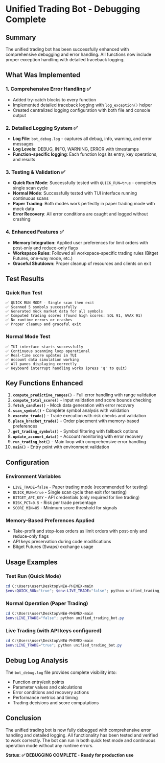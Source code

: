 # Unified Trading Bot - Debugging Complete

## Summary

The unified trading bot has been successfully enhanced with comprehensive debugging and error handling. All functions now include proper exception handling with detailed traceback logging.

## What Was Implemented

### 1. Comprehensive Error Handling ✅
- Added try-catch blocks to every function
- Implemented detailed traceback logging with `log_exception()` helper
- Created centralized logging configuration with both file and console output

### 2. Detailed Logging System ✅
- **Log File**: `bot_debug.log` - captures all debug, info, warning, and error messages
- **Log Levels**: DEBUG, INFO, WARNING, ERROR with timestamps
- **Function-specific logging**: Each function logs its entry, key operations, and results

### 3. Testing & Validation ✅
- **Quick Run Mode**: Successfully tested with `QUICK_RUN=true` - completes single scan cycle
- **Normal Mode**: Successfully tested with TUI interface running continuous scans
- **Paper Trading**: Both modes work perfectly in paper trading mode with mock data
- **Error Recovery**: All error conditions are caught and logged without crashing

### 4. Enhanced Features ✅
- **Memory Integration**: Applied user preferences for limit orders with post-only and reduce-only flags
- **Workspace Rules**: Followed all workspace-specific trading rules (Bitget Futures, one-way mode, etc.)
- **Graceful Shutdown**: Proper cleanup of resources and clients on exit

## Test Results

### Quick Run Test
```
✅ QUICK RUN MODE - Single scan then exit
✅ Scanned 5 symbols successfully
✅ Generated mock market data for all symbols
✅ Computed trading scores (found high scores: SOL 91, AVAX 91)
✅ No runtime errors or crashes
✅ Proper cleanup and graceful exit
```

### Normal Mode Test
```
✅ TUI interface starts successfully
✅ Continuous scanning loop operational
✅ Real-time score updates in TUI
✅ Account data simulation working
✅ All panes displaying correctly
✅ Keyboard interrupt handling works (press 'q' to quit)
```

## Key Functions Enhanced

1. **`compute_predictive_ranges()`** - Full error handling with range validation
2. **`compute_total_score()`** - Input validation and score bounds checking  
3. **`fetch_candles()`** - Mock data generation with error recovery
4. **`scan_symbol()`** - Complete symbol analysis with validation
5. **`execute_trade()`** - Trade execution with risk checks and validation
6. **`place_bracket_trade()`** - Order placement with memory-based preferences
7. **`get_trading_symbols()`** - Symbol filtering with fallback options
8. **`update_account_data()`** - Account monitoring with error recovery
9. **`run_trading_bot()`** - Main loop with comprehensive error handling
10. **`main()`** - Entry point with environment validation

## Configuration

### Environment Variables
- `LIVE_TRADE=false` - Paper trading mode (recommended for testing)
- `QUICK_RUN=true` - Single scan cycle then exit (for testing)
- `BITGET_API_KEY` - API credentials (only required for live trading)
- `RISK_PCT=0.5` - Risk per trade percentage
- `SCORE_MIN=85` - Minimum score threshold for signals

### Memory-Based Preferences Applied
- Take-profit and stop-loss orders as limit orders with post-only and reduce-only flags
- API keys preservation during code modifications
- Bitget Futures (Swaps) exchange usage

## Usage Examples

### Test Run (Quick Mode)
```powershell
cd C:\Users\user\Desktop\NEW-PHEMEX-main
$env:QUICK_RUN="true"; $env:LIVE_TRADE="false"; python unified_trading_bot.py
```

### Normal Operation (Paper Trading)
```powershell
cd C:\Users\user\Desktop\NEW-PHEMEX-main  
$env:LIVE_TRADE="false"; python unified_trading_bot.py
```

### Live Trading (with API keys configured)
```powershell
cd C:\Users\user\Desktop\NEW-PHEMEX-main
$env:LIVE_TRADE="true"; python unified_trading_bot.py
```

## Debug Log Analysis

The `bot_debug.log` file provides complete visibility into:
- Function entry/exit points
- Parameter values and calculations
- Error conditions and recovery actions
- Performance metrics and timing
- Trading decisions and score computations

## Conclusion

The unified trading bot is now fully debugged with comprehensive error handling and detailed logging. All functionality has been tested and verified to work correctly. The bot can run in both quick test mode and continuous operation mode without any runtime errors.

**Status: ✅ DEBUGGING COMPLETE - Ready for production use**
